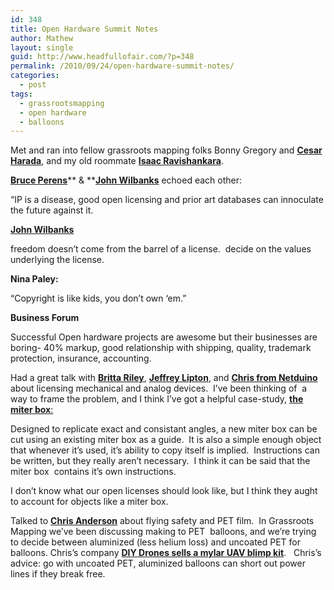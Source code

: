 ```yaml
---
id: 348
title: Open Hardware Summit Notes
author: Mathew
layout: single
guid: http://www.headfullofair.com/?p=348
permalink: /2010/09/24/open-hardware-summit-notes/
categories:
  - post
tags:
  - grassrootsmapping
  - open hardware
  - balloons
---
```

Met and ran into fellow grassroots mapping folks Bonny Gregory and [**Cesar Harada**][1], and my old roommate [**Isaac Ravishankara**][2].

[**Bruce Perens**][3]** & **[**John Wilbanks**][4] echoed each other:

&#8220;IP is a disease, good open licensing and prior art databases can innoculate the future against it.

**[John Wilbanks][4]**

freedom doesn&#8217;t come from the barrel of a license.  decide on the values underlying the license.

**Nina Paley:**

&#8220;Copyright is like kids, you don&#8217;t own &#8216;em.&#8221;

**Business Forum**

Successful Open hardware projects are awesome but their businesses are boring- 40% markup, good relationship with shipping, quality, trademark protection, insurance, accounting.

Had a great talk with [**Britta Riley**][5], [**Jeffrey Lipton**][6], and [**Chris from Netduino**][7] about licensing mechanical and analog devices.  I&#8217;ve been thinking of  a way to frame the problem, and I think I&#8217;ve got a helpful case-study, [**the miter box**:][8]

Designed to replicate exact and consistant angles, a new miter box can be cut using an existing miter box as a guide.  It is also a simple enough object that whenever it&#8217;s used, it&#8217;s ability to copy itself is implied.  Instructions can be written, but they really aren&#8217;t necessary.  I think it can be said that the miter box  contains it&#8217;s own instructions.

I don&#8217;t know what our open licenses should look like, but I think they aught to account for objects like a miter box.

Talked to [**Chris Anderson**][9] about flying safety and PET film.  In Grassroots Mapping we&#8217;ve been discussing making to PET  balloons, and we&#8217;re trying to decide between aluminized (less helium loss) and uncoated PET for balloons. Chris&#8217;s company [**DIY Drones sells a mylar UAV blimp kit**][10].   Chris&#8217;s advice: go with uncoated PET, aluminized balloons can short out power lines if they break free.

 [1]: http://vimeo.com/14224868
 [2]: http://gotisaac.com/
 [3]: http://perens.com/
 [4]: http://scienceblogs.com/commonknowledge/
 [5]: http://www.windowfarms.org/about
 [6]: http://fabathome.org/
 [7]: http://netduino.com/
 [8]: http://en.wikipedia.org/wiki/Mitre_box
 [9]: http://diydrones.com/
 [10]: http://diydrones.com/profiles/blog/show?id=705844%3ABlogPost%3A44817